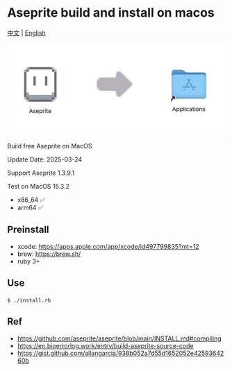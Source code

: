 # Aseprite build and install on macos

[中文](README.md) | [English](README.en.md)

![banner](./banner.png)


Build free Aseprite on MacOS

Update Date: 2025-03-24

Support Aseprite 1.3.9.1

Test on MacOS 15.3.2
* x86_64 ✅
* arm64 ✅


## Preinstall

* xcode: https://apps.apple.com/app/xcode/id497799835?mt=12
* brew: https://brew.sh/
* ruby 3+

## Use

`$ ./install.rb`


## Ref

* https://github.com/aseprite/aseprite/blob/main/INSTALL.md#compiling
* https://en.bioerrorlog.work/entry/build-aseprite-source-code
* https://gist.github.com/allangarcia/938b052a7d55d1652052e4259364260b
